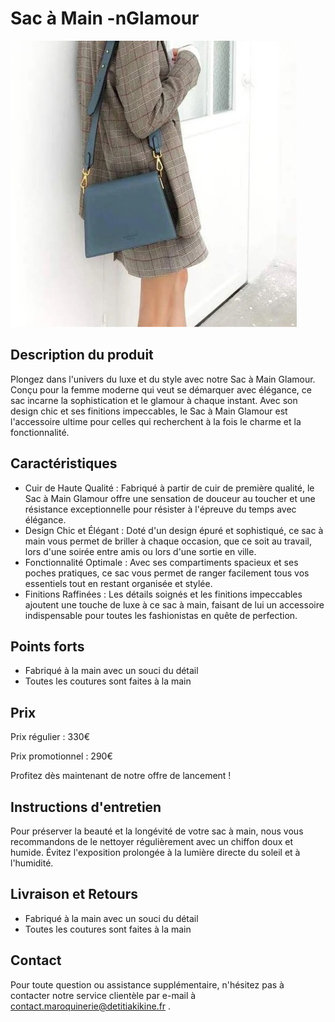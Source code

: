 # Sac à Main -nGlamour

![Image du sac à main](/public/glamour.jpg)

## Description du produit

Plongez dans l'univers du luxe et du style avec notre Sac à Main Glamour. Conçu pour la femme moderne qui veut se démarquer avec élégance, ce sac incarne la sophistication et le glamour à chaque instant. Avec son design chic et ses finitions impeccables, le Sac à Main Glamour est l'accessoire ultime pour celles qui recherchent à la fois le charme et la fonctionnalité.

## Caractéristiques

- Cuir de Haute Qualité : Fabriqué à partir de cuir de première qualité, le Sac à Main Glamour offre une sensation de douceur au toucher et une résistance exceptionnelle pour résister à l'épreuve du temps avec élégance.
- Design Chic et Élégant : Doté d'un design épuré et sophistiqué, ce sac à main vous permet de briller à chaque occasion, que ce soit au travail, lors d'une soirée entre amis ou lors d'une sortie en ville.
- Fonctionnalité Optimale : Avec ses compartiments spacieux et ses poches pratiques, ce sac vous permet de ranger facilement tous vos essentiels tout en restant organisée et stylée.
- Finitions Raffinées : Les détails soignés et les finitions impeccables ajoutent une touche de luxe à ce sac à main, faisant de lui un accessoire indispensable pour toutes les fashionistas en quête de perfection.


## Points forts

- Fabriqué à la main avec un souci du détail
- Toutes les coutures sont faites à la main

## Prix

Prix régulier : 330€

Prix promotionnel : 290€

Profitez dès maintenant de notre offre de lancement !

## Instructions d'entretien

Pour préserver la beauté et la longévité de votre sac à main, nous vous recommandons de le nettoyer régulièrement avec un chiffon doux et humide. Évitez l'exposition prolongée à la lumière directe du soleil et à l'humidité.

## Livraison et Retours

- Fabriqué à la main avec un souci du détail
- Toutes les coutures sont faites à la main

## Contact

Pour toute question ou assistance supplémentaire, n'hésitez pas à contacter notre service clientèle par e-mail à contact.maroquinerie@detitiakikine.fr .
